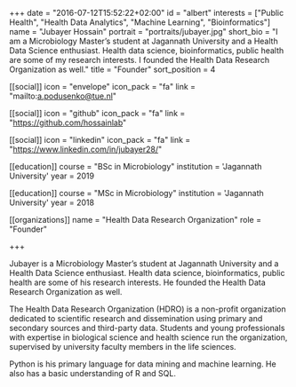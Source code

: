 +++
date = "2016-07-12T15:52:22+02:00"
id = "albert"
interests = ["Public Health", "Health Data Analytics", "Machine Learning", "Bioinformatics"]
name = "Jubayer Hossain"
portrait = "portraits/jubayer.jpg"
short_bio = "I am a Microbiology Master’s student at Jagannath University and a Health Data Science enthusiast. Health data science, bioinformatics, public health are some of my research interests. I founded the Health Data Research Organization as well."
title = "Founder"
sort_position = 4

[[social]]
    icon = "envelope"
    icon_pack = "fa"
    link = "mailto:a.podusenko@tue.nl"

[[social]]
    icon = "github"
    icon_pack = "fa"
    link = "https://github.com/hossainlab"

[[social]]
    icon = "linkedin"
    icon_pack = "fa"
    link = "https://www.linkedin.com/in/jubayer28/"

[[education]]
    course = "BSc in Microbiology"
    institution = 'Jagannath University'
    year = 2019

[[education]]
    course = "MSc in Microbiology"
    institution = 'Jagannath University'
    year = 2018

[[organizations]]
    name = "Health Data Research Organization"
    role = "Founder"

+++

Jubayer is a Microbiology Master’s student at Jagannath University and a Health Data Science enthusiast. Health data science, bioinformatics, public health are some of his research interests. He founded the Health Data Research Organization as well.

The Health Data Research Organization (HDRO) is a non-profit organization dedicated to scientific research and dissemination using primary and secondary sources and third-party data. Students and young professionals with expertise in biological science and health science run the organization, supervised by university faculty members in the life sciences.

Python is his primary language for data mining and machine learning. He also has a basic understanding of R and SQL.
